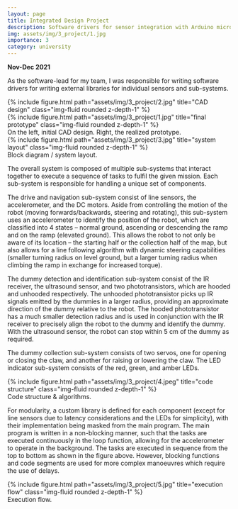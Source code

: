 ```yaml
---
layout: page
title: Integrated Design Project
description: Software drivers for sensor integration with Arduino microcontroller.
img: assets/img/3_project/1.jpg
importance: 3
category: university
---
```


**Nov-Dec 2021**

As the software-lead for my team, I was responsible for writing software drivers for writing external libraries for individual sensors and sub-systems.

<div class="row">
    <div class="col-sm mt-4 mt-md-0">
        {% include figure.html path="assets/img/3_project/2.jpg" title="CAD design" class="img-fluid rounded z-depth-1" %}
    </div>
    <div class="col-sm mt-4 mt-md-0">
        {% include figure.html path="assets/img/3_project/1.jpg" title="final prototype" class="img-fluid rounded z-depth-1" %}
    </div>
</div>
<div class="caption">
        On the left, initial CAD design. Right, the realized prototype.
</div>
<div class="row">
    <div class="col-sm mt-3 mt-md-0">
        {% include figure.html path="assets/img/3_project/3.jpg" title="system layout" class="img-fluid rounded z-depth-1" %}
    </div>
</div>
<div class="caption">
    Block diagram / system layout.
</div>


The overall system is composed of multiple sub-systems that interact together to execute a sequence of tasks to fulfil the given mission. Each sub-system is responsible for handling a unique set of components.

The drive and navigation sub-system consist of line sensors, the accelerometer, and the DC motors. Aside from controlling the motion of the robot (moving forwards/backwards, steering and rotating), this sub-system uses an accelerometer to identify the position of the robot, which are classified into 4 states – normal ground, ascending or descending the ramp and on the ramp (elevated ground). This allows the robot to not only be aware of its location – the starting half or the collection half of the map, but also allows for a line following algorithm with dynamic steering capabilities (smaller turning radius on level ground, but a larger turning radius when climbing the ramp in exchange for increased torque).

The dummy detection and identification sub-system consist of the IR receiver, the ultrasound sensor, and two phototransistors, which are hooded and unhooded respectively. The unhooded phototransistor picks up IR signals emitted by the dummies in a larger radius, providing an approximate direction of the dummy relative to the robot. The hooded phototransistor has a much smaller detection radius and is used in conjunction with the IR receiver to precisely align the robot to the dummy and identify the dummy. With the ultrasound sensor, the robot can stop within 5 cm of the dummy as required.

The dummy collection sub-system consists of two servos, one for opening or closing the claw, and another for raising or lowering the claw. The LED indicator sub-system consists of the red, green, and amber LEDs.


<div class="row">
    <div class="col-sm mt-3 mt-md-0">
        {% include figure.html path="assets/img/3_project/4.jpeg" title="code structure" class="img-fluid rounded z-depth-1" %}
    </div>
</div>
<div class="caption">
    Code structure & algorithms.
</div>

For modularity, a custom library is defined for each component (except for line sensors due to latency considerations and the LEDs for simplicity), with their implementation being masked from the main program. The main program is written in a non-blocking manner, such that the tasks are executed continuously in the loop function, allowing for the accelerometer to operate in the background. The tasks are executed in sequence from the top to bottom as shown in the figure above. However, blocking functions and code segments are used for more complex manoeuvres which require the use of delays.

<div class="row">
    <div class="col-sm mt-3 mt-md-0">
        {% include figure.html path="assets/img/3_project/5.jpg" title="execution flow" class="img-fluid rounded z-depth-1" %}
    </div>
</div>
<div class="caption">
    Execution flow.
</div>